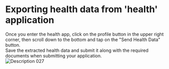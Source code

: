 # Exporting health data from 'health' application
Once you enter the health app, click on the profile button in the upper right corner, then scroll down to the bottom and tap on the "Send Health Data" button.<br>
Save the extracted health data and submit it along with the required documents when submitting your application.<br>
![Description 027](https://github.com/DHIGHSOUL/UbicompLab-KNIH_GetAllHealthData/assets/73047755/2d0d9917-32c9-4c26-9883-da59fa84a3f7)
